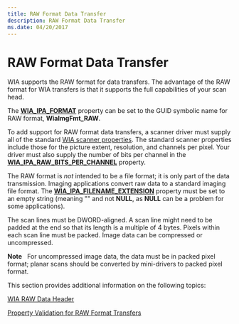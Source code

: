 ```yaml
---
title: RAW Format Data Transfer
description: RAW Format Data Transfer
ms.date: 04/20/2017
---
```


# RAW Format Data Transfer

WIA supports the RAW format for data transfers. The advantage of the RAW format for WIA transfers is that it supports the full capabilities of your scan head.

The [**WIA\_IPA\_FORMAT**](./wia-ipa-format.md) property can be set to the GUID symbolic name for RAW format, **WiaImgFmt\_RAW**.

To add support for RAW format data transfers, a scanner driver must supply all of the standard [WIA scanner properties](properties-for-wia-scanner-minidrivers.md). The standard scanner properties include those for the picture extent, resolution, and channels per pixel. Your driver must also supply the number of bits per channel in the [**WIA\_IPA\_RAW\_BITS\_PER\_CHANNEL**](./wia-ipa-raw-bits-per-channel.md) property.

The RAW format is *not* intended to be a file format; it is only part of the data transmission. Imaging applications convert raw data to a standard imaging file format. The [**WIA\_IPA\_FILENAME\_EXTENSION**](./wia-ipa-filename-extension.md) property must be set to an empty string (meaning "" and not **NULL**, as **NULL** can be a problem for some applications).

The scan lines must be DWORD-aligned. A scan line might need to be padded at the end so that its length is a multiple of 4 bytes. Pixels within each scan line must be packed. Image data can be compressed or uncompressed.

**Note**   For uncompressed image data, the data must be in packed pixel format; planar scans should be converted by mini-drivers to packed pixel format.

This section provides additional information on the following topics:

[WIA RAW Data Header](wia-raw-data-header.md)

[Property Validation for RAW Format Transfers](property-validation-for-raw-format-transfers.md)
